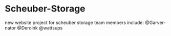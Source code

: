 # Scheuber-Storage
new website project for scheuber storage
team members include: @Garver-nator @Deroink @wattsups
